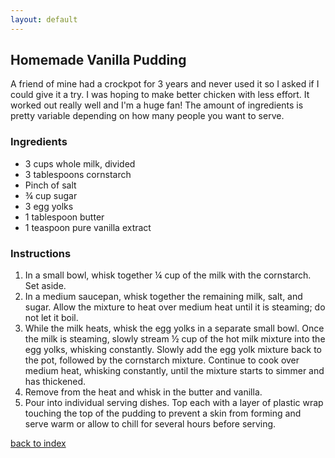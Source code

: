```yaml
---
layout: default
---
```


<!---
This is a comment. Note the triple dash to start, but double to end
-->

## Homemade Vanilla Pudding
<!---
Yujia Xie
-->
A friend of mine had a crockpot for 3 years and never used it so I asked if I could give it a try. I was hoping to make better chicken with less effort. It worked out really well and I'm a huge fan! The amount of ingredients is pretty variable depending on how many people you want to serve. 

### Ingredients
- 3 cups whole milk, divided
- 3 tablespoons cornstarch
- Pinch of salt
- ¾ cup sugar
- 3 egg yolks
- 1 tablespoon butter
- 1 teaspoon pure vanilla extract

### Instructions
1. In a small bowl, whisk together ¼ cup of the milk with the cornstarch. Set aside.
2. In a medium saucepan, whisk together the remaining milk, salt, and sugar. Allow the mixture to heat over medium heat until it is steaming; do not let it boil.
3. While the milk heats, whisk the egg yolks in a separate small bowl. Once the milk is steaming, slowly stream ½ cup of the hot milk mixture into the egg yolks, whisking constantly. Slowly add the egg yolk mixture back to the pot, followed by the cornstarch mixture. Continue to cook over medium heat, whisking constantly, until the mixture starts to simmer and has thickened.
4. Remove from the heat and whisk in the butter and vanilla. 
5. Pour into individual serving dishes. Top each with a layer of plastic wrap touching the top of the pudding to prevent a skin from forming and serve warm or allow to chill for several hours before serving.

<!--
Keep this link to return to the index
-->
[back to index](../)
